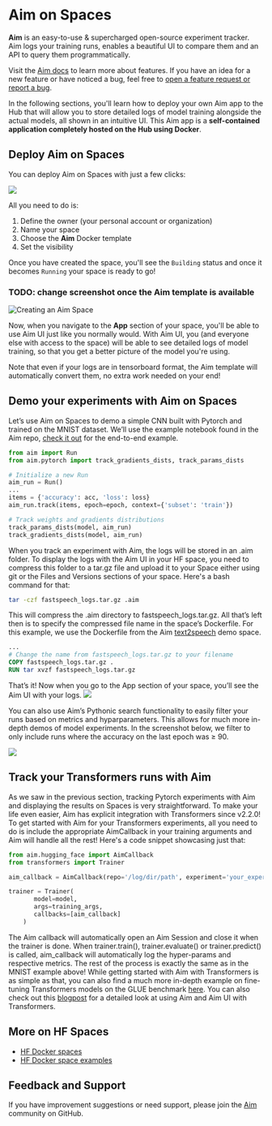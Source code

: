 # Aim on Spaces

**Aim** is an easy-to-use & supercharged open-source experiment tracker. Aim logs your training runs, enables a beautiful UI to compare them and an API to query them programmatically.

Visit the [Aim docs](https://aimstack.readthedocs.io/en/latest/) to learn more about features. If you have an idea for a new feature or have noticed a bug, feel free to [open a feature request or report a bug](https://aimstack.readthedocs.io/en/latest/). 

In the following sections, you'll learn how to deploy your own Aim app to the Hub that will allow you to store detailed logs of model training alongside the actual models, all shown in an intuitive UI. This Aim app is a **self-contained application completely hosted on the Hub using Docker**.

## Deploy Aim on Spaces

You can deploy Aim on Spaces with just a few clicks:

<a  href="https://huggingface.co/new-space?template=argilla/argilla-template-space">
    <img src="https://huggingface.co/datasets/huggingface/badges/raw/main/deploy-to-spaces-lg.svg" />
</a>

All you need to do is:
1. Define the owner (your personal account or organization)
2. Name your space
3. Choose the **Aim** Docker template
4. Set the visibility

Once you have created the space, you'll see the `Building` status and once it becomes `Running` your space is ready to go!

### TODO: change screenshot once the Aim template is available
![Creating an Aim Space ](https://huggingface.co/datasets/huggingface/documentation-images/resolve/main/hub/spaces-livebook-new-space.png)

Now, when you navigate to the **App** section of your space, you'll be able to use Aim UI just like you normally would. With Aim UI, you (and everyone else with access to the space) will be able to see detailed logs of model training, so that you get a better picture of the model you're using. 

Note that even if your logs are in tensorboard format, the Aim template will automatically convert them, no extra work needed on your end!

## Demo your experiments with Aim on Spaces
Let’s use Aim on Spaces to demo a simple CNN built with Pytorch and trained on the MNIST dataset. We’ll use the example notebook found in the Aim repo, [check it out](https://github.com/aimhubio/aim/blob/main/examples/pytorch_track.py) for the end-to-end example.

```python
from aim import Run
from aim.pytorch import track_gradients_dists, track_params_dists

# Initialize a new Run
aim_run = Run()
...
items = {'accuracy': acc, 'loss': loss}
aim_run.track(items, epoch=epoch, context={'subset': 'train'})

# Track weights and gradients distributions
track_params_dists(model, aim_run)
track_gradients_dists(model, aim_run)
```

When you track an experiment with Aim, the logs will be stored in an .aim folder. To display the logs with the Aim UI in your HF space, you need to compress this folder to a tar.gz file and upload it to your Space either using git or the Files and Versions sections of your space. Here's a bash command for that:

```bash
tar -czf fastspeech_logs.tar.gz .aim
```
This will compress the .aim directory to fastspeech_logs.tar.gz. All that’s left then is to specify the compressed file name in the space’s Dockerfile. For this example, we use the Dockerfile from the Aim [text2speech](https://huggingface.co/spaces/aimstack/text2speech/tree/main) demo space. 

```Dockerfile
...
# Change the name from fastspeech_logs.tar.gz to your filename
COPY fastspeech_logs.tar.gz .
RUN tar xvzf fastspeech_logs.tar.gz
```
That’s it! Now when you go to the App section of your space, you’ll see the Aim UI with your logs.
<img src="https://www.notion.so/aimstack/Introducing-Aim-on-Huggingface-Spaces-29136c75a88f4516a8be308a89ce7f71?pvs=4#94cb49e59ede4a738fb589b00a615b47" />

You can also use Aim’s Pythonic search functionality to easily filter your runs based on metrics and hyparparameters. This allows for much more in-depth demos of model experiments. In the screenshot below, we filter to only include runs where the accuracy on the last epoch was ≥ 90.

<img src="https://www.notion.so/aimstack/Introducing-Aim-on-Huggingface-Spaces-29136c75a88f4516a8be308a89ce7f71?pvs=4#186d754741da4f6eb532995a32ac5638" />

## Track your Transformers runs with Aim

As we saw in the previous section, tracking Pytorch experiments with Aim and displaying the results on Spaces is very straightforward. To make your life even easier, Aim has explicit integration with Transformers since v2.2.0! 
To get started with Aim for your Transformers experiments, all you need to do is include the appropriate AimCallback in your training arguments and Aim will handle all the rest! Here's a code snippet showcasing just that:

```python
from aim.hugging_face import AimCallback
from transformers import Trainer

aim_callback = AimCallback(repo='/log/dir/path', experiment='your_experiment_name')

trainer = Trainer(
       model=model,
       args=training_args,
       callbacks=[aim_callback]
    )
```

The Aim callback will automatically open an Aim Session and close it when the trainer is done. When trainer.train(), trainer.evaluate() or trainer.predict() is called, aim_callback will automatically log the hyper-params and respective metrics. The rest of the process is exactly the same as in the MNIST example above!
While getting started with Aim with Transformers is as simple as that, you can also find a much more in-depth example on fine-tuning Transformers models on the GLUE benchmark [here](https://github.com/aimhubio/aim/blob/main/examples/hugging_face_track.py). You can also check out this [blogpost](https://medium.com/aimstack/aim-v2-2-0-hugging-face-integration-57efa2eec104) for a detailed look at using Aim and Aim UI with Transformers.
## More on HF Spaces

- [HF Docker spaces](https://github.com/huggingface/hub-docs/blob/main/docs/hub/spaces-sdks-docker.md)
- [HF Docker space examples](https://github.com/huggingface/hub-docs/blob/main/docs/hub/spaces-sdks-docker.md)

## Feedback and Support

If you have improvement suggestions or need support, please join the [Aim](https://github.com/aimhubio) community on GitHub.

